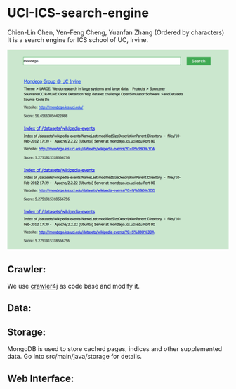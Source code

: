# UCI-ICS-search-engine
Chien-Lin Chen, Yen-Feng Cheng, Yuanfan Zhang (Ordered by characters)
It is a search engine for ICS school of UC, Irvine.

![alt tag](https://raw.githubusercontent.com/YenF/UCI-ICS-search-engine/maven/WebInterface.png)

## Crawler:
We use [crawler4j](https://github.com/yasserg/crawler4j) as code base and modify it.

## Data:

## Storage: 
MongoDB is used to store cached pages, indices and other supplemented data. Go into src/main/java/storage for details.

## Web Interface:
